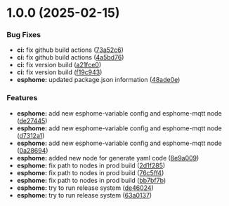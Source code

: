 # 1.0.0 (2025-02-15)


### Bug Fixes

* **ci:** fix github build actions ([73a52c6](https://github.com/iHaiduk/node-red-esphome/commit/73a52c6a02ace66b3c71c15cb1b4804409e22ace))
* **ci:** fix github build actions ([4a5bd76](https://github.com/iHaiduk/node-red-esphome/commit/4a5bd764beda5c3db706e54da7e41860dfd50519))
* **ci:** fix version build ([a21fce0](https://github.com/iHaiduk/node-red-esphome/commit/a21fce0048394073688c89061129fbfbe73cb900))
* **ci:** fix version build ([f19c943](https://github.com/iHaiduk/node-red-esphome/commit/f19c943c8b2eeaa1563fc3babb2e7cdf79fd3d26))
* **esphome:** updated package.json information ([48ade0e](https://github.com/iHaiduk/node-red-esphome/commit/48ade0e784740f96b4b3a7a8d047900cb89ba84f))


### Features

* **esphome:** add new esphome-variable config and esphome-mqtt node ([de27445](https://github.com/iHaiduk/node-red-esphome/commit/de2744502f1ed352e8fbd21225beebbb11a915d0))
* **esphome:** add new esphome-variable config and esphome-mqtt node ([d7312a1](https://github.com/iHaiduk/node-red-esphome/commit/d7312a1b65602c0d4c5dc81db1af4f8fe3c32395))
* **esphome:** add new esphome-variable config and esphome-mqtt node ([0a28694](https://github.com/iHaiduk/node-red-esphome/commit/0a28694d6fc0fccc3a7a19eed05e5e9ca2fcc747))
* **esphome:** added new node for generate yaml code ([8e9a009](https://github.com/iHaiduk/node-red-esphome/commit/8e9a00961bf05c538801364f1a624f8b63d2aa37))
* **esphome:** fix path to nodes in prod build ([2d1f285](https://github.com/iHaiduk/node-red-esphome/commit/2d1f285779d9d2a5061ce1324162c277ec591f3f))
* **esphome:** fix path to nodes in prod build ([76c5ff4](https://github.com/iHaiduk/node-red-esphome/commit/76c5ff4c0b46837db9e36753bd3dfe5c1b3e4927))
* **esphome:** fix path to nodes in prod build ([bb7bf7b](https://github.com/iHaiduk/node-red-esphome/commit/bb7bf7b5d94a8e12391329297f112b6fb08a7d9a))
* **esphome:** try to run release system ([de46024](https://github.com/iHaiduk/node-red-esphome/commit/de46024d8b4d256c0f931b87f390af0cf61b4883))
* **esphome:** try to run release system ([63a0137](https://github.com/iHaiduk/node-red-esphome/commit/63a01371e0f5c5db897c84600c2c3aedbab315df))
